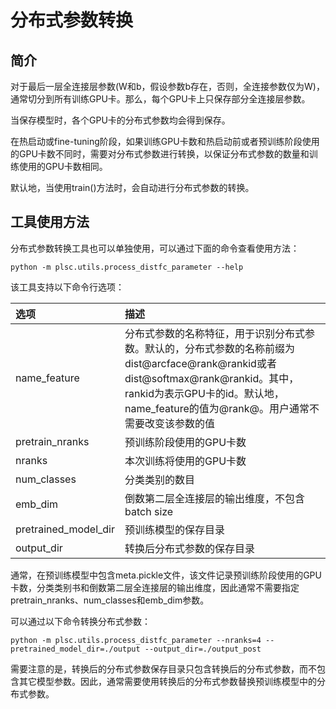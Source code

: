 # 分布式参数转换

## 简介

对于最后一层全连接层参数(W和b，假设参数b存在，否则，全连接参数仅为W)，通常切分到所有训练GPU卡。那么，每个GPU卡上只保存部分全连接层参数。

当保存模型时，各个GPU卡的分布式参数均会得到保存。

在热启动或fine-tuning阶段，如果训练GPU卡数和热启动前或者预训练阶段使用的GPU卡数不同时，需要对分布式参数进行转换，以保证分布式参数的数量和训练使用的GPU卡数相同。

默认地，当使用train()方法时，会自动进行分布式参数的转换。

## 工具使用方法

分布式参数转换工具也可以单独使用，可以通过下面的命令查看使用方法：

```shell
python -m plsc.utils.process_distfc_parameter --help
```

该工具支持以下命令行选项：

| 选项                    |    描述              |
| :---------------------- | :------------------- |
| name_feature            | 分布式参数的名称特征，用于识别分布式参数。默认的，分布式参数的名称前缀为dist@arcface@rank@rankid或者dist@softmax@rank@rankid。其中，rankid为表示GPU卡的id。默认地，name_feature的值为@rank@。用户通常不需要改变该参数的值 |
| pretrain_nranks         | 预训练阶段使用的GPU卡数 |
| nranks                  | 本次训练将使用的GPU卡数 |
| num_classes             | 分类类别的数目          |
| emb_dim                 | 倒数第二层全连接层的输出维度，不包含batch size |
| pretrained_model_dir    | 预训练模型的保存目录 |
| output_dir              | 转换后分布式参数的保存目录 |

通常，在预训练模型中包含meta.pickle文件，该文件记录预训练阶段使用的GPU卡数，分类类别书和倒数第二层全连接层的输出维度，因此通常不需要指定pretrain_nranks、num_classes和emb_dim参数。

可以通过以下命令转换分布式参数：
```shell
python -m plsc.utils.process_distfc_parameter --nranks=4 --pretrained_model_dir=./output --output_dir=./output_post
```

需要注意的是，转换后的分布式参数保存目录只包含转换后的分布式参数，而不包含其它模型参数。因此，通常需要使用转换后的分布式参数替换预训练模型中的分布式参数。
